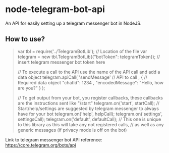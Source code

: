 ﻿# node-telegram-bot-api
An API for easily setting up a telegram messenger bot in NodeJS.

## How to use?
> var tbl = require('../TelegramBotLib'); // Location of the file
> var telegram = new tbl.TelegramBotLib({"botToken": telegramToken}); // insert telegram messenger bot token here
> 
> // To execute a call to the API use the name of the API call and add a data object
> telegram.apiCall(
>     'sendMessage' // API to call
>     , { // Required data object
>         "chatId": 1234
>         , "encodedMessage": "Hello, how are you?"
>     }
> );
> 
> // To get output from your bot, you register callbacks, these callbacks are the instructions sent like "/start"
> telegram.on('start', startCall); // Start/help/settings are suggested by telegram messenger to always have for your bot
> telegram.on('help', helpCall); 
> telegram.on('settings', settingsCall);
> telegram.on('default', defaultCall);  // This one is unique to this library as this will take any not registered calls,
> // as well as any generic messages (if privacy mode is off on the bot)

Link to telegram messenger bot API reference: https://core.telegram.org/bots/api
